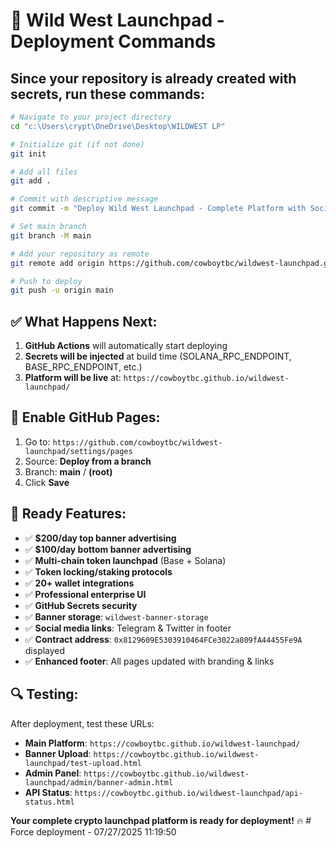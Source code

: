 # 🚀 Wild West Launchpad - Deployment Commands

## Since your repository is already created with secrets, run these commands:

```bash
# Navigate to your project directory
cd "c:\Users\crypt\OneDrive\Desktop\WILDWEST LP"

# Initialize git (if not done)
git init

# Add all files
git add .

# Commit with descriptive message
git commit -m "Deploy Wild West Launchpad - Complete Platform with Social Links & Contract Address"

# Set main branch
git branch -M main

# Add your repository as remote
git remote add origin https://github.com/cowboytbc/wildwest-launchpad.git

# Push to deploy
git push -u origin main
```

## ✅ What Happens Next:

1. **GitHub Actions** will automatically start deploying
2. **Secrets will be injected** at build time (SOLANA_RPC_ENDPOINT, BASE_RPC_ENDPOINT, etc.)
3. **Platform will be live** at: `https://cowboytbc.github.io/wildwest-launchpad/`

## 🔧 Enable GitHub Pages:

1. Go to: `https://github.com/cowboytbc/wildwest-launchpad/settings/pages`
2. Source: **Deploy from a branch**
3. Branch: **main** / **(root)**
4. Click **Save**

## 🎯 Ready Features:

- ✅ **$200/day top banner advertising**
- ✅ **$100/day bottom banner advertising**
- ✅ **Multi-chain token launchpad** (Base + Solana)
- ✅ **Token locking/staking protocols**
- ✅ **20+ wallet integrations**
- ✅ **Professional enterprise UI**
- ✅ **GitHub Secrets security**
- ✅ **Banner storage**: `wildwest-banner-storage`
- ✅ **Social media links**: Telegram & Twitter in footer
- ✅ **Contract address**: `0x8129609E5303910464FCe3022a809fA44455Fe9A` displayed
- ✅ **Enhanced footer**: All pages updated with branding & links

## 🔍 Testing:

After deployment, test these URLs:
- **Main Platform**: `https://cowboytbc.github.io/wildwest-launchpad/`
- **Banner Upload**: `https://cowboytbc.github.io/wildwest-launchpad/test-upload.html`
- **Admin Panel**: `https://cowboytbc.github.io/wildwest-launchpad/admin/banner-admin.html`
- **API Status**: `https://cowboytbc.github.io/wildwest-launchpad/api-status.html`

**Your complete crypto launchpad platform is ready for deployment!** 🔥
#   F o r c e   d e p l o y m e n t   -   0 7 / 2 7 / 2 0 2 5   1 1 : 1 9 : 5 0  
 
